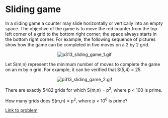 # Sliding game

<p>In a sliding game a counter may slide horizontally or vertically into an empty space. The objective of the game is to move the red counter from the top left corner of a grid to the bottom right corner; the space always starts in the bottom right corner. For example, the following sequence of pictures show how the game can be completed in five moves on a 2 by 2 grid.</p>

<div align="center"><img src="project/images/p313_sliding_game_1.gif" alt="p313_sliding_game_1.gif" /></div>

<p>Let S(m,n) represent the minimum number of moves to complete the game on an m by n grid. For example, it can be verified that S(5,4) = 25.</p>

<div align="center"><img src="project/images/p313_sliding_game_2.gif" alt="p313_sliding_game_2.gif" /></div>

<p>There are exactly 5482 grids for which S(m,n) = p<sup>2</sup>, where p &lt; 100 is prime.</p>

<p>How many grids does S(m,n) = p<sup>2</sup>, where p &lt; 10<sup>6</sup> is prime?</p>

[Link to problem](https://projecteuler.net/problem=313)
